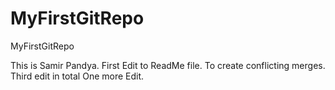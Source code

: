 # MyFirstGitRepo
MyFirstGitRepo

This is Samir Pandya. First Edit to ReadMe file. To create conflicting merges.
Third edit in total 
One more Edit.

